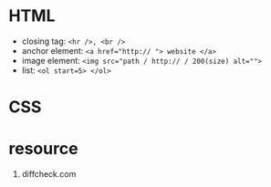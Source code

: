 # HTML
* closing tag: `<hr />, <br />`
* anchor element: `<a href="http:// "> website </a>`
* image element: `<img src="path / http:// / 200(size) alt="">`
* list: `<ol start=5> </ol>`


# CSS

# resource
1. diffcheck.com
